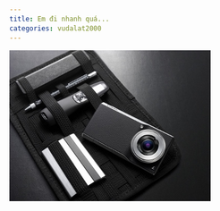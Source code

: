 ```yaml
---
title: Em đi nhanh quá...
categories: vudalat2000
---
```


 

![](<../images/Panasonic-Lumix-DMC-CM1P.jpg>)

 
